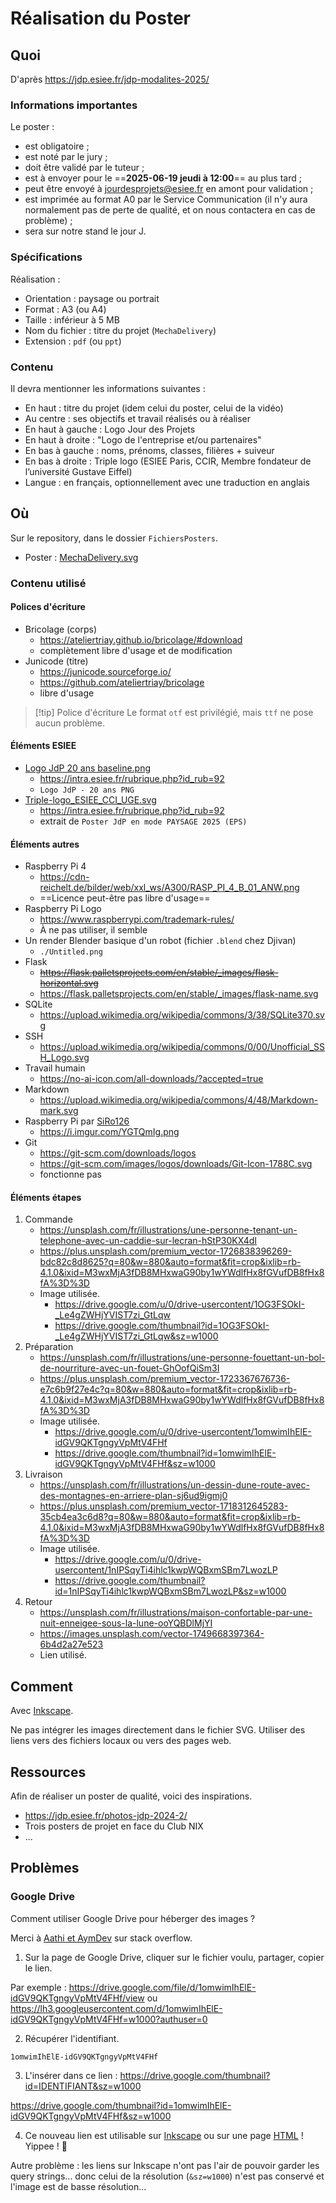 # Réalisation du Poster 
## Quoi 
D'après https://jdp.esiee.fr/jdp-modalites-2025/ 

### Informations importantes 
Le poster : 

- est obligatoire ; 
- est noté par le jury ; 
- doit être validé par le tuteur ; 
- est à envoyer pour le ==**2025-06-19 jeudi à 12:00**== au plus tard ; 
- peut être envoyé à [jourdesprojets@esiee.fr](mailto:jourdesprojets@esiee.fr) en amont pour validation ; 
- est imprimée au format A0 par le Service Communication (il n'y aura normalement pas de perte de qualité, et on nous contactera en cas de problème) ; 
- sera sur notre stand le jour J. 

### Spécifications 
Réalisation : 

- Orientation : paysage ou portrait 
- Format : A3 (ou A4) 
- Taille : inférieur à 5 MB 
- Nom du fichier : titre du projet (`MechaDelivery`) 
- Extension : `pdf` (ou `ppt`) 

### Contenu 
Il devra mentionner les informations suivantes : 

- En haut : titre du projet (idem celui du poster, celui de la vidéo) 
- Au centre : ses objectifs et travail réalisés ou à réaliser 
- En haut à gauche : Logo Jour des Projets 
- En haut à droite : "Logo de l'entreprise et/ou partenaires" 
- En bas à gauche : noms, prénoms, classes, filières + suiveur 
- En bas à droite : Triple logo (ESIEE Paris, CCIR, Membre fondateur de l’université Gustave Eiffel) 
- Langue : en français, optionnellement avec une traduction en anglais 

## Où 
Sur le repository, dans le dossier `FichiersPosters`. 

- Poster : [MechaDelivery.svg](FichiersPoster/MechaDelivery.svg) 

### Contenu utilisé 
#### Polices d'écriture 

- Bricolage (corps) 
	- https://ateliertriay.github.io/bricolage/#download 
	- complètement libre d'usage et de modification 
- Junicode (titre) 
	- https://junicode.sourceforge.io/ 
	- https://github.com/ateliertriay/bricolage 
	- libre d'usage 

> [!tip] Police d'écriture
> Le format `otf` est privilégié, mais `ttf` ne pose aucun problème. 

#### Éléments ESIEE 

- [Logo JdP 20 ans baseline.png](FichiersPoster/Logo%20JdP%2020%20ans%20baseline.png) 
	- https://intra.esiee.fr/rubrique.php?id_rub=92 
	- `Logo JdP - 20 ans PNG` 
- [Triple-logo_ESIEE_CCI_UGE.svg](FichiersPoster/Triple-logo_ESIEE_CCI_UGE.svg) 
	- https://intra.esiee.fr/rubrique.php?id_rub=92 
	- extrait de `Poster JdP en mode PAYSAGE 2025 (EPS)` 

#### Éléments autres 

- Raspberry Pi 4 
	- https://cdn-reichelt.de/bilder/web/xxl_ws/A300/RASP_PI_4_B_01_ANW.png 
	- ==Licence peut-être pas libre d'usage== 
- Raspberry Pi Logo 
	- https://www.raspberrypi.com/trademark-rules/ 
	- À ne pas utiliser, il semble 
- Un render Blender basique d'un robot (fichier `.blend` chez Djivan) 
	- `./Untitled.png`
- Flask
	- ~~https://flask.palletsprojects.com/en/stable/_images/flask-horizontal.svg~~
	- https://flask.palletsprojects.com/en/stable/_images/flask-name.svg
- SQLite
	- https://upload.wikimedia.org/wikipedia/commons/3/38/SQLite370.svg
- SSH
	- https://upload.wikimedia.org/wikipedia/commons/0/00/Unofficial_SSH_Logo.svg 
- Travail humain 
	- https://no-ai-icon.com/all-downloads/?accepted=true 
- Markdown 
	- https://upload.wikimedia.org/wikipedia/commons/4/48/Markdown-mark.svg 
- Raspberry Pi par [SiRo126](https://www.reddit.com/r/raspberry_pi/comments/5y0s0j/comment/dempy1f/) 
	- https://i.imgur.com/YGTQmIg.png 
- Git 
	- https://git-scm.com/downloads/logos 
	- https://git-scm.com/images/logos/downloads/Git-Icon-1788C.svg 
	- fonctionne pas 

#### Éléments étapes 
1. Commande 
	- https://unsplash.com/fr/illustrations/une-personne-tenant-un-telephone-avec-un-caddie-sur-lecran-hStP30KX4dI 
	- https://plus.unsplash.com/premium_vector-1726838396269-bdc82c8d8625?q=80&w=880&auto=format&fit=crop&ixlib=rb-4.1.0&ixid=M3wxMjA3fDB8MHxwaG90by1wYWdlfHx8fGVufDB8fHx8fA%3D%3D 
	- Image utilisée. 
		- https://drive.google.com/u/0/drive-usercontent/1OG3FSOkI-_Le4gZWHjYVIST7zi_GtLqw 
		- https://drive.google.com/thumbnail?id=1OG3FSOkI-_Le4gZWHjYVIST7zi_GtLqw&sz=w1000 
2. Préparation 
	- https://unsplash.com/fr/illustrations/une-personne-fouettant-un-bol-de-nourriture-avec-un-fouet-GhOofQiSm3I 
	- https://plus.unsplash.com/premium_vector-1723367676736-e7c6b9f27e4c?q=80&w=880&auto=format&fit=crop&ixlib=rb-4.1.0&ixid=M3wxMjA3fDB8MHxwaG90by1wYWdlfHx8fGVufDB8fHx8fA%3D%3D 
	- Image utilisée. 
		- https://drive.google.com/u/0/drive-usercontent/1omwimIhElE-idGV9QKTgngyVpMtV4FHf 
		- https://drive.google.com/thumbnail?id=1omwimIhElE-idGV9QKTgngyVpMtV4FHf&sz=w1000 
3. Livraison 
	- https://unsplash.com/fr/illustrations/un-dessin-dune-route-avec-des-montagnes-en-arriere-plan-sj6ud9igmj0 
	- https://plus.unsplash.com/premium_vector-1718312645283-35cb4ea3c6d8?q=80&w=880&auto=format&fit=crop&ixlib=rb-4.1.0&ixid=M3wxMjA3fDB8MHxwaG90by1wYWdlfHx8fGVufDB8fHx8fA%3D%3D 
	- Image utilisée. 
		- https://drive.google.com/u/0/drive-usercontent/1nIPSqyTi4ihlc1kwpWQBxmSBm7LwozLP 
		- https://drive.google.com/thumbnail?id=1nIPSqyTi4ihlc1kwpWQBxmSBm7LwozLP&sz=w1000 
4. Retour
	- https://unsplash.com/fr/illustrations/maison-confortable-par-une-nuit-enneigee-sous-la-lune-ooYQBDlMjYI 
	- https://images.unsplash.com/vector-1749668397364-6b4d2a27e523 
	- Lien utilisé. 



## Comment 
Avec [Inkscape](../Guides/Inkscape.md). 

Ne pas intégrer les images directement dans le fichier SVG. 
Utiliser des liens vers des fichiers locaux ou vers des pages web. 

## Ressources 
Afin de réaliser un poster de qualité, voici des inspirations. 

- https://jdp.esiee.fr/photos-jdp-2024-2/ 
- Trois posters de projet en face du Club NIX 
- ... 


## Problèmes 
### Google Drive 
Comment utiliser Google Drive pour héberger des images ? 

Merci à [Aathi et AymDev](https://stackoverflow.com/questions/15557392/how-do-i-display-images-from-google-drive-on-a-website#52067077) sur stack overflow. 

1. Sur la page de Google Drive, cliquer sur le fichier voulu, partager, copier le lien. 

Par exemple : 
https://drive.google.com/file/d/1omwimIhElE-idGV9QKTgngyVpMtV4FHf/view 
ou 
https://lh3.googleusercontent.com/d/1omwimIhElE-idGV9QKTgngyVpMtV4FHf=w1000?authuser=0 

2. Récupérer l'identifiant. 
```
1omwimIhElE-idGV9QKTgngyVpMtV4FHf
```

3. L'insérer dans ce lien : https://drive.google.com/thumbnail?id=IDENTIFIANT&sz=w1000 

https://drive.google.com/thumbnail?id=1omwimIhElE-idGV9QKTgngyVpMtV4FHf&sz=w1000 

4. Ce nouveau lien est utilisable sur [Inkscape](../Guides/Inkscape.md) ou sur une page [HTML](../Guides/HTML.md) ! Yippee ! 🥤 

Autre problème : les liens sur Inkscape n'ont pas l'air de pouvoir garder les query strings... donc celui de la résolution (`&sz=w1000`) n'est pas conservé et l'image est de basse résolution... 

